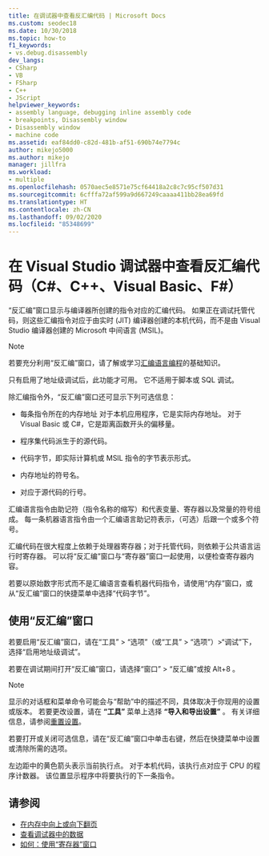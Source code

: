 ```yaml
---
title: 在调试器中查看反汇编代码 | Microsoft Docs
ms.custom: seodec18
ms.date: 10/30/2018
ms.topic: how-to
f1_keywords:
- vs.debug.disassembly
dev_langs:
- CSharp
- VB
- FSharp
- C++
- JScript
helpviewer_keywords:
- assembly language, debugging inline assembly code
- breakpoints, Disassembly window
- Disassembly window
- machine code
ms.assetid: eaf84dd0-c82d-481b-af51-690b74e7794c
author: mikejo5000
ms.author: mikejo
manager: jillfra
ms.workload:
- multiple
ms.openlocfilehash: 0570aec5e8571e75cf64418a2c8c7c95cf507d31
ms.sourcegitcommit: 6cfffa72af599a9d667249caaaa411bb28ea69fd
ms.translationtype: HT
ms.contentlocale: zh-CN
ms.lasthandoff: 09/02/2020
ms.locfileid: "85348699"
---
```

# <a name="view-disassembly-code-in-the-visual-studio-debugger-c-c-visual-basic-f"></a>在 Visual Studio 调试器中查看反汇编代码（C#、C++、Visual Basic、F#）

“反汇编”窗口显示与编译器所创建的指令对应的汇编代码。 如果正在调试托管代码，则这些汇编指令对应于由实时 (JIT) 编译器创建的本机代码，而不是由 Visual Studio 编译器创建的 Microsoft 中间语言 (MSIL)。

> [!NOTE]
> 若要充分利用“反汇编”窗口，请了解或学习[汇编语言编程](https://wikipedia.org/wiki/Assembly_language)的基础知识。

只有启用了地址级调试后，此功能才可用。 它不适用于脚本或 SQL 调试。

除汇编指令外，“反汇编”窗口还可显示下列可选信息：

- 每条指令所在的内存地址 对于本机应用程序，它是实际内存地址。 对于 Visual Basic 或 C#，它是距离函数开头的偏移量。

- 程序集代码派生于的源代码。

- 代码字节，即实际计算机或 MSIL 指令的字节表示形式。

- 内存地址的符号名。

- 对应于源代码的行号。

汇编语言指令由助记符（指令名称的缩写）和代表变量、寄存器以及常量的符号组成。 每一条机器语言指令由一个汇编语言助记符表示，（可选）后跟一个或多个符号。

汇编代码在很大程度上依赖于处理器寄存器；对于托管代码，则依赖于公共语言运行时寄存器。 可以将“反汇编”窗口与“寄存器”窗口一起使用，以便检查寄存器内容。

若要以原始数字形式而不是汇编语言查看机器代码指令，请使用“内存”窗口，或从“反汇编”窗口的快捷菜单中选择“代码字节”。

## <a name="use-the-disassembly-window"></a>使用“反汇编”窗口

若要启用“反汇编”窗口，请在“工具” > “选项”（或“工具” > “选项”）>“调试”下，选择“启用地址级调试”。

若要在调试期间打开“反汇编”窗口，请选择“窗口” > “反汇编”或按 Alt+8 。

> [!NOTE]
> 显示的对话框和菜单命令可能会与“帮助”中的描述不同，具体取决于你现用的设置或版本。 若要更改设置，请在 **“工具”** 菜单上选择 **“导入和导出设置”** 。 有关详细信息，请参阅[重置设置](../ide/environment-settings.md#reset-settings)。

若要打开或关闭可选信息，请在“反汇编”窗口中单击右键，然后在快捷菜单中设置或清除所需的选项。

左边距中的黄色箭头表示当前执行点。 对于本机代码，该执行点对应于 CPU 的程序计数器。 该位置显示程序中将要执行的下一条指令。

## <a name="see-also"></a>请参阅

* [在内存中向上或向下翻页](../debugger/how-to-page-up-or-down-in-memory.md)
* [查看调试器中的数据](../debugger/viewing-data-in-the-debugger.md)
* [如何：使用“寄存器”窗口](../debugger/how-to-use-the-registers-window.md)